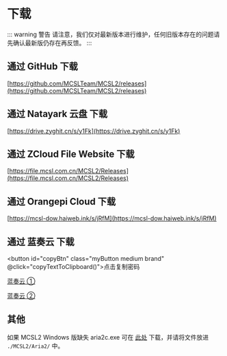 # 下载

::: warning 警告
请注意，我们仅对最新版本进行维护，任何旧版本存在的问题请先确认最新版仍存在再反馈。
:::

## 通过 GitHub 下载

[https://github.com/MCSLTeam/MCSL2/releases](https://github.com/MCSLTeam/MCSL2/releases)

## 通过 Natayark 云盘 下载  

[https://drive.zyghit.cn/s/y1Fk](https://drive.zyghit.cn/s/y1Fk)

## 通过 ZCloud File Website 下载  

[https://file.mcsl.com.cn/MCSL2/Releases](https://file.mcsl.com.cn/MCSL2/Releases)

## 通过 Orangepi Cloud 下载  

[https://mcsl-dow.haiweb.ink/s/jRfM](https://mcsl-dow.haiweb.ink/s/jRfM)

## 通过 蓝奏云 下载

<script>
    export default {
        methods: {
            copyTextToClipboard() {
                // 创建一个隐藏的textarea用于存储要复制的文本
                var textarea = document.createElement('textarea');
                // 将其添加到DOM中，以便能够访问它（必须在DOM树中以激活选择和复制）
                document.body.appendChild(textarea);
                // 设置textarea的值为要复制的文本
                textarea.value = "MCSL";
                // 将焦点移到textarea上并选择内容
                textarea.select();
                try {
                    // 执行浏览器的复制命令
                    var successful = document.execCommand('copy');
                    var copyPwdTip = document.getElementById('copyPwdTip');
                    if (successful) {
                        copyPwdTip.textContent = "已复制到剪贴板！";
                    } else {
                        copyPwdTip.textContent = "复制失败！（密码：MCSL）";
                    }
                } catch (err) {
                    console.log('复制到剪贴板时发生错误: ', err);
                }
                // 完成后从DOM中移除textarea
                document.body.removeChild(textarea);
            }
        }
    }
</script>
<button id="copyBtn" class="myButton medium brand" @click="copyTextToClipboard()">点击复制密码</button> <p id="copyPwdTip"> </p>

[蓝奏云 ①](https://lxht.lanzoum.com/b01edy9tg)

[蓝奏云 ②](https://lxht.lanzoux.com/b01edy9tg)

## 其他  

如果 MCSL2 Windows 版缺失 aria2c.exe 可在 [此处](hhttps://file.mcsl.com.cn/MCSL2/Resources/aria2c.exe) 下载，并请将文件放进 `./MCSL2/Aria2/` 中。
